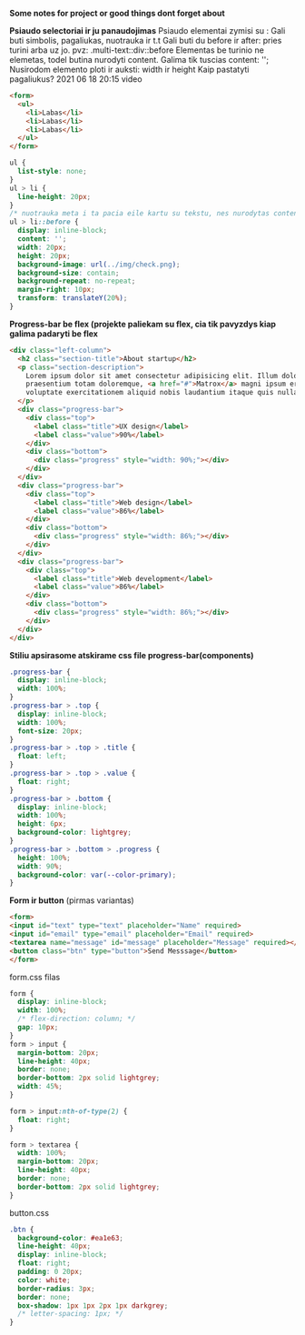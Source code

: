 **Some notes for project or good things dont forget about**

<!-- const a = [2, 3, 1, 4, 2];

1. karta i sekunde isspausdinti po reiksme
2. arejuje nurodyta, kiek sekundziu reikia laukti kol bus isspausdinta nurodyta reiksme

const a = [2, 3, 1, 4, 2];
let index = 0
const timer2 = setInterval(() => {
if(index < a.length)
{

    }

console.log(a[index++]);
}, 1000) -->

**Psiaudo selectoriai ir ju panaudojimas**
Psiaudo elementai zymisi su : Gali buti simbolis, pagaliukas, nuotrauka ir t.t
Gali buti du before ir after: pries turini arba uz jo.
pvz: .multi-text::div::before Elementas be turinio ne elemetas, todel butina nurodyti content. Galima tik tuscias content: '';
Nusirodom elemento ploti ir auksti: width ir height
Kaip pastatyti pagaliukus? 2021 06 18 20:15 video

```html
<form>
  <ul>
    <li>Labas</li>
    <li>Labas</li>
    <li>Labas</li>
  </ul>
</form>
```

```css
ul {
  list-style: none;
}
ul > li {
  line-height: 20px;
}
/* nuotrauka meta i ta pacia eile kartu su tekstu, nes nurodytas content: ''; Tokiu atveju reikia check zenkliuka paleisti iki teksto vidurio su transform (53) */
ul > li::before {
  display: inline-block;
  content: '';
  width: 20px;
  height: 20px;
  background-image: url(../img/check.png);
  background-size: contain;
  background-repeat: no-repeat;
  margin-right: 10px;
  transform: translateY(20%);
}
```

**Progress-bar be flex (projekte paliekam su flex, cia tik pavyzdys kiap galima padaryti be flex**

```html
<div class="left-column">
  <h2 class="section-title">About startup</h2>
  <p class="section-description">
    Lorem ipsum dolor sit amet consectetur adipisicing elit. Illum dolores
    praesentium totam doloremque, <a href="#">Matrox</a> magni ipsum error illo,
    voluptate exercitationem aliquid nobis laudantium itaque quis nulla.
  </p>
  <div class="progress-bar">
    <div class="top">
      <label class="title">UX design</label>
      <label class="value">90%</label>
    </div>
    <div class="bottom">
      <div class="progress" style="width: 90%;"></div>
    </div>
  </div>
  <div class="progress-bar">
    <div class="top">
      <label class="title">Web design</label>
      <label class="value">86%</label>
    </div>
    <div class="bottom">
      <div class="progress" style="width: 86%;"></div>
    </div>
  </div>
  <div class="progress-bar">
    <div class="top">
      <label class="title">Web development</label>
      <label class="value">86%</label>
    </div>
    <div class="bottom">
      <div class="progress" style="width: 86%;"></div>
    </div>
  </div>
</div>
```

**Stiliu apsirasome atskirame css file progress-bar(components)**

```css
.progress-bar {
  display: inline-block;
  width: 100%;
}
.progress-bar > .top {
  display: inline-block;
  width: 100%;
  font-size: 20px;
}
.progress-bar > .top > .title {
  float: left;
}
.progress-bar > .top > .value {
  float: right;
}
.progress-bar > .bottom {
  display: inline-block;
  width: 100%;
  height: 6px;
  background-color: lightgrey;
}
.progress-bar > .bottom > .progress {
  height: 100%;
  width: 90%;
  background-color: var(--color-primary);
}
```

**Form ir button** (pirmas variantas)
```html
<form>
<input id="text" type="text" placeholder="Name" required>
<input id="email" type="email" placeholder="Email" required>
<textarea name="message" id="message" placeholder="Message" required></textarea>
<button class="btn" type="button">Send Messsage</button>
</form>
```
form.css filas
```css
form {
  display: inline-block;
  width: 100%;
  /* flex-direction: column; */
  gap: 10px;
}
form > input {
  margin-bottom: 20px;
  line-height: 40px;
  border: none;
  border-bottom: 2px solid lightgrey;
  width: 45%;
}

form > input:nth-of-type(2) {
  float: right;
}

form > textarea {
  width: 100%;
  margin-bottom: 20px;
  line-height: 40px;
  border: none;
  border-bottom: 2px solid lightgrey;
}

```
button.css
```css
.btn {
  background-color: #ea1e63;
  line-height: 40px;
  display: inline-block;
  float: right;
  padding: 0 20px;
  color: white;
  border-radius: 3px;
  border: none;
  box-shadow: 1px 1px 2px 1px darkgrey;
  /* letter-spacing: 1px; */
}

```